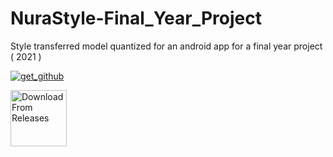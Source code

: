 # NuraStyle-Final_Year_Project
Style transferred model quantized for an android app for a final year project ( 2021 )



[![get_github](https://user-images.githubusercontent.com/56207634/235350726-c7d993df-bfcb-4ee6-90ee-a247f72bd960.png)](https://github.com/UsamaKenway/NuraStyle-Final_Year_Project/releases)

[<img src="https://user-images.githubusercontent.com/56207634/235350726-c7d993df-bfcb-4ee6-90ee-a247f72bd960.png"
     alt="Download From Releases"
     height="90">](https://github.com/UsamaKenway/NuraStyle-Final_Year_Project/releases)
